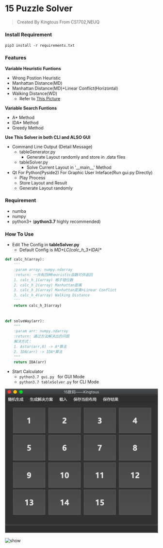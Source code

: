 # 15 Puzzle Solver

> Created By Kingtous From CS1702,NEUQ

### Install Requirement

`pip3 install -r requirements.txt`

### Features

**Variable Heuristic Funtions**

- Wrong Postion Heuristic
- Manhattan Distance(MD)
- Manhattan Distance(MD)+Linear Conflict(Horizontal)
- Walking Distance(WD)
  - Refer to [This Picture](http://www.ic-net.or.jp/home/takaken/e/15pz/wd.gif)

**Variable Search Funtions**

- A* Method
- IDA* Method
- Greedy Method

**Use This Solver in both CLI and ALSO GUI**

- Command Line Output (Detail Message)
  - tableGenerator.py
    - Generate Layout randomly and store in .data files
  - tableSolver.py
    - Solve Current Layout in \'\_\_main\_\_\' Method
- Qt For Python(Pyside2) For Graphic User Inteface(Run gui.py Directly)
  - Play Process
  - Store Layout and Result
  - Generate Layout randomly



### Requirement

- numba
- numpy
- python3+ (**python3.7** highly recommended)



### How To Use

- Edit The Config in **tableSolver.py**
  - Default Config is **MD+LC(calc_h_3+IDA*)**

```python
def calc_h(array):
    '''
    :param array: numpy.ndarray
    :return: 一共有四种heuristic函数可供返回
    1. calc_h_1(array) 格子错位数
    2. calc_h_2(array) Manhattan距离
    3. calc_h_3(array) Manhattan距离+Linear Conflict
    3. calc_h_4(array) Walking Distance
    '''
    return calc_h_3(array)


def solveWay(arr):
    """
    :param arr: numpy.ndarray
    :return: 通过方法解决出的问题
    解决方式：
    1. Astar(arr,0) -> A*算法
    2. IDA(arr) -> IDA*算法
    """
    return IDA(arr)
```

- Start Calculator
  - ```python3.7 gui.py ``` for GUI Mode
  - ```python3.7 tableSolver.py``` for CLI Mode 

![image-20190603232005034](assets/image-20190603232005034-9575205.png)

![show](assets/show.gif)